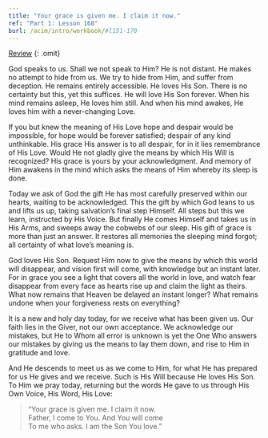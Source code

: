 ```yaml
---
title: "Your grace is given me. I claim it now."
ref: "Part 1: Lesson 168"
burl: /acim/intro/workbook/#l151-170
---
```


<a class="hide-review" href="/acim/workbook/l179/#l168">Review</a>
{: .omit}

God speaks to us. Shall we not speak to Him? He is not distant. He makes
no attempt to hide from us. We try to hide from Him, and suffer from
deception. He remains entirely accessible. He loves His Son. There is no
certainty but this, yet this suffices. He will love His Son forever.
When his mind remains asleep, He loves him still. And when his mind
awakes, He loves him with a never-changing Love.

If you but knew the meaning of His Love hope and despair would be
impossible, for hope would be forever satisfied; despair of any kind
unthinkable. His grace His answer is to all despair, for in it lies
remembrance of His Love. Would He not gladly give the means by which His
Will is recognized? His grace is yours by your acknowledgment. And
memory of Him awakens in the mind which asks the means of Him whereby
its sleep is done.

Today we ask of God the gift He has most carefully preserved within our
hearts, waiting to be acknowledged. This the gift by which God leans to
us and lifts us up, taking salvation’s final step Himself. All steps but
this we learn, instructed by His Voice. But finally He comes Himself and
takes us in His Arms, and sweeps away the cobwebs of our sleep. His gift
of grace is more than just an answer. It restores all memories the
sleeping mind forgot; all certainty of what love’s meaning is.

God loves His Son. Request Him now to give the means by which this world
will disappear, and vision first will come, with knowledge but an
instant later. For in grace you see a light that covers all the world in
love, and watch fear disappear from every face as hearts rise up and
claim the light as theirs. What now remains that Heaven be delayed an
instant longer? What remains undone when your forgiveness rests on
everything?

It is a new and holy day today, for we receive what has been given us.
Our faith lies in the Giver, not our own acceptance. We acknowledge our
mistakes, but He to Whom all error is unknown is yet the One Who answers
our mistakes by giving us the means to lay them down, and rise to Him in
gratitude and love.

And He descends to meet us as we come to Him, for what He has prepared
for us He gives and we receive. Such is His Will because He loves His
Son. To Him we pray today, returning but the words He gave to us through
His Own Voice, His Word, His Love:

> “Your grace is given me. I claim it now.<br/>
> Father, I come to You. And You will come<br/>
> To me who asks. I am the Son You love.”

